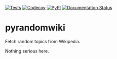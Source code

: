 [![Tests](https://github.com/jprimero/pyrandomwiki/workflows/Tests/badge.svg)](https://github.com/jprimero/pyrandomwiki/actions?workflow=Tests)
[![Codecov](https://codecov.io/gh/jprimero/pyrandomwiki/branch/master/graph/badge.svg)](https://codecov.io/gh/jprimero/pyrandomwiki)
[![PyPI](https://img.shields.io/pypi/v/pyrandomwiki.svg)](https://pypi.org/project/pyrandomwiki/)
[![Documentation Status](https://readthedocs.org/projects/pyrandomwiki/badge/?version=latest)](https://pyrandomwiki.readthedocs.io/en/latest/?badge=latest)

# pyrandomwiki

Fetch random topics from Wikipedia.

Nothing serious here.
